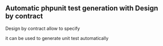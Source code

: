 ## Automatic phpunit test generation with Design by contract

Design by contract allow to specify 

it can be used to generate unit test automatically




